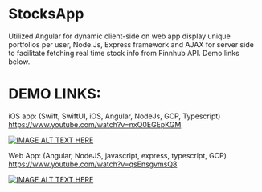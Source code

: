# StocksApp
Utilized Angular for dynamic client-side on web app display unique portfolios per user, Node.Js, Express framework and AJAX for server side to facilitate fetching real time stock info from Finnhub API. Demo links below.

# DEMO LINKS: 
iOS app: (Swift, SwiftUI, iOS, Angular, NodeJs, GCP, Typescript)
https://www.youtube.com/watch?v=nxQ0EGEpKGM

[![IMAGE ALT TEXT HERE](https://img.youtube.com/vi/nxQ0EGEpKGM/1.jpg)](https://www.youtube.com/watch?v=nxQ0EGEpKGM)

Web App: (Angular, NodeJS, javascript, express, typescript, GCP)
https://www.youtube.com/watch?v=qsEnsgvmsQ8

[![IMAGE ALT TEXT HERE](https://img.youtube.com/vi/qsEnsgvmsQ8/1.jpg)](https://www.youtube.com/watch?v=qsEnsgvmsQ8)

